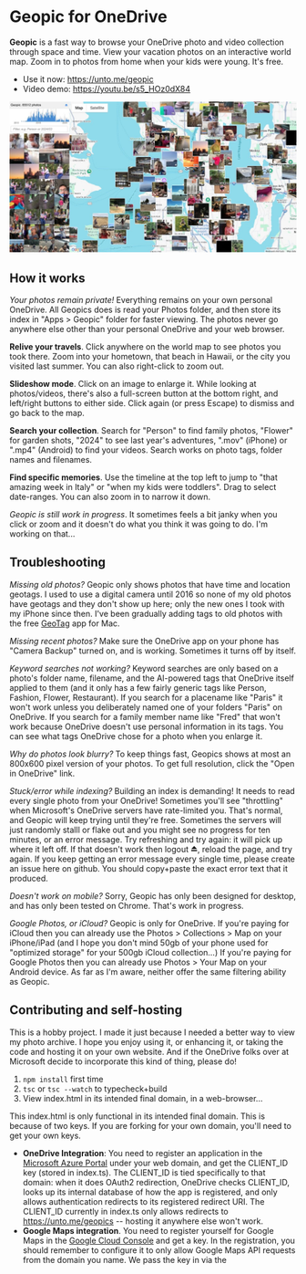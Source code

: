 # Geopic for OneDrive

**Geopic** is a fast way to browse your OneDrive photo and video collection through space and time.
View your vacation photos on an interactive world map. Zoom in to photos from home when your kids
were young. It's free.
* Use it now: https://unto.me/geopic
* Video demo: https://youtu.be/s5_HOz0dX84

![Geopic Preview](preview.jpg)

## How it works

*Your photos remain private!* Everything remains on your own personal OneDrive. All Geopics does is
read your Photos folder, and then store its index in "Apps > Geopic" folder for faster viewing.
The photos never go anywhere else other than your personal OneDrive and your web browser.

**Relive your travels**. Click anywhere on the world map to see photos you took there. Zoom into
your hometown, that beach in Hawaii, or the city you visited last summer. You can also right-click to zoom out.

**Slideshow mode**. Click on an image to enlarge it. While looking at photos/videos, there's
also a full-screen button at the bottom right, and left/right buttons to either side.
Click again (or press Escape) to dismiss and go back to the map.

**Search your collection**. Search for "Person" to find family photos, "Flower" for garden shots,
"2024" to see last year's adventures, ".mov" (iPhone) or ".mp4" (Android) to find your videos.
Search works on photo tags, folder names and filenames.

**Find specific memories**. Use the timeline at the top left to jump to "that amazing week in Italy"
or "when my kids were toddlers". Drag to select date-ranges. You can also zoom in to narrow it down.

*Geopic is still work in progress*. It sometimes feels a bit janky when you click or zoom and it doesn't do what you think it was going to do. I'm working on that...

## Troubleshooting

*Missing old photos?* Geopic only shows photos that have time and location geotags. I used to
use a digital camera until 2016 so none of my old photos have geotags and they don't show up here;
only the new ones I took with my iPhone since then. I've been gradually adding tags
to old photos with the free [GeoTag](https://apps.apple.com/us/app/geotag/id1465180184) app for Mac.

*Missing recent photos?* Make sure the OneDrive app on your phone has "Camera Backup" turned on,
and is working. Sometimes it turns off by itself.

*Keyword searches not working?* Keyword searches are only based on a photo's folder name, filename,
and the AI-powered tags that OneDrive itself applied to them (and it only has a few fairly generic
tags like Person, Fashion, Flower, Restaurant). If you search for a placename like "Paris" it won't
work unless you deliberately named one of your folders "Paris" on OneDrive. If you search for a family
member name like "Fred" that won't work because OneDrive doesn't use personal information in its tags.
You can see what tags OneDrive chose for a photo when you enlarge it.

*Why do photos look blurry?* To keep things fast, Geopics shows at most an 800x600 pixel version of your photos. To get full resolution, click the "Open in OneDrive" link.

*Stuck/error while indexing?* Building an index is demanding! It needs to read every single photo from
your OneDrive! Sometimes you'll see "throttling" when Microsoft's OneDrive servers have rate-limited
you. That's normal, and Geopic will keep trying until they're free.
Sometimes the servers will just randomly stalll or flake out and you might see no progress for ten
minutes, or an error message. Try refreshing and try again: it will pick up where it left off.
If that doesn't work then logout ⏏, reload the page, and try again.
If you keep getting an error message every single time, please create an issue here on github.
You should copy+paste the exact error text that it produced.

*Doesn't work on mobile?* Sorry, Geopic has only been designed for desktop, and has only been tested on
Chrome. That's work in progress.

*Google Photos, or iCloud?* Geopic is only for OneDrive.
If you're paying for iCloud then you can already use the Photos > Collections > Map on your iPhone/iPad
(and I hope you don't mind 50gb of your phone used for "optimized storage" for your 500gb iCloud
collection...) If you're paying for Google Photos then you can already use Photos > Your Map on your
Android device. As far as I'm aware, neither offer the same filtering ability as Geopic.

## Contributing and self-hosting

This is a hobby project. I made it just because I needed a better way to view my photo archive.
I hope you enjoy using it, or enhancing it, or taking the code and hosting it on your own website.
And if the OneDrive folks over at Microsoft decide to incorporate this kind of thing, please do!

1. `npm install` first time
2. `tsc` or `tsc --watch` to typecheck+build
3. View index.html in its intended final domain, in a web-browser...

This index.html is only functional in its intended final domain. This is because of two keys. If you are forking for your own domain, you'll need to get your own keys.
* **OneDrive Integration**: You need to register an application in the [Microsoft Azure Portal](https://portal.azure.com/) under your web domain, and get the CLIENT_ID key (stored in index.ts). The CLIENT_ID is tied specifically to that domain: when it does OAuth2 redirection, OneDrive checks CLIENT_ID, looks up its internal database of how the app is registered, and only allows authentication redirects to its registered redirect URI. The CLIENT_ID currently in index.ts only allows redirects to https://unto.me/geopics -- hosting it anywhere else won't work.
* **Google Maps integration**. You need to register yourself for Google Maps in the [Google Cloud Console](https://console.cloud.google.com/) and get a key. In the registration, you should remember to configure it to only allow Google Maps API requests from the domain you name. We pass the key in via the <script/> tag in index.html. The key currently in index.html only allows Google Maps API requests from https://unto.me/geopics -- hosting it anywhere else won't allow the Google Maps API calls to work.

I made a funny observation. The OneDrive thumbnail urls are 1.8k long. The small thumbnail content itself
when encoded as a data-url is just 2.0k long. So it'd be better for OneDrive to serve them as data!